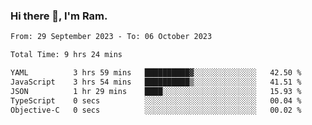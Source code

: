 ### Hi there 👋, I'm Ram.

<!--START_SECTION:waka-->

```txt
From: 29 September 2023 - To: 06 October 2023

Total Time: 9 hrs 24 mins

YAML          3 hrs 59 mins   ██████████▓░░░░░░░░░░░░░░   42.50 %
JavaScript    3 hrs 54 mins   ██████████▒░░░░░░░░░░░░░░   41.51 %
JSON          1 hr 29 mins    ████░░░░░░░░░░░░░░░░░░░░░   15.93 %
TypeScript    0 secs          ░░░░░░░░░░░░░░░░░░░░░░░░░   00.04 %
Objective-C   0 secs          ░░░░░░░░░░░░░░░░░░░░░░░░░   00.02 %
```

<!--END_SECTION:waka-->
